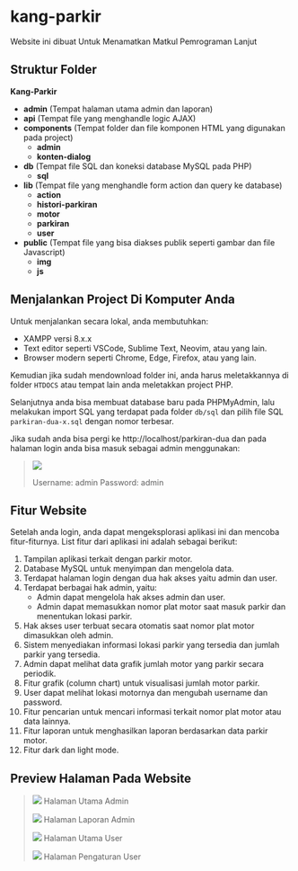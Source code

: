 
# kang-parkir
Website ini dibuat Untuk Menamatkan Matkul Pemrograman Lanjut 

## Struktur Folder
**Kang-Parkir**
-   **admin** (Tempat halaman utama admin dan laporan)
-   **api** (Tempat file yang menghandle logic AJAX)
-   **components** (Tempat folder dan file komponen HTML yang digunakan pada project)
	-   **admin**
	-   **konten-dialog**
-   **db** (Tempat file SQL dan koneksi database MySQL pada PHP)
	-   **sql**
-   **lib** (Tempat file yang menghandle form action dan query ke database)
	-   **action**
	-   **histori-parkiran**
	-   **motor**
	-   **parkiran**
	-   **user**
-   **public** (Tempat file yang bisa diakses publik seperti gambar dan file Javascript)
	-   **img**
	-   **js**

## Menjalankan Project Di Komputer Anda
Untuk menjalankan secara lokal, anda membutuhkan:
- XAMPP versi 8.x.x
- Text editor seperti VSCode, Sublime Text, Neovim, atau yang lain.
- Browser modern seperti Chrome, Edge, Firefox, atau yang lain. 

Kemudian jika sudah mendownload folder ini, anda harus meletakkannya di folder `HTDOCS` atau tempat lain anda meletakkan project PHP.

Selanjutnya anda bisa membuat database baru pada PHPMyAdmin, lalu melakukan import SQL yang terdapat pada folder `db/sql` dan pilih file SQL `parkiran-dua-x.sql`  dengan nomor terbesar.

Jika sudah anda bisa pergi ke http://localhost/parkiran-dua dan pada halaman login anda bisa masuk sebagai admin menggunakan:

> **![](https://lh4.googleusercontent.com/qm1EAnnp3ExNI_iRMT5qUDRvsb707TXKyp1pXWFFVONlnWGgOLIJmqmUR5WkDLc7O9KcsL2Gn3YbobjB6E_SfHC_bCumEWy4V_Y3dhAjDCAgXhBiBdwG9r3i3tHtDWGO0sSglUIN0Jy6YZ8d_qFVlpc)**
> 
> Username: admin
> Password: admin


## Fitur Website
Setelah anda login, anda dapat mengeksplorasi aplikasi ini dan mencoba fitur-fiturnya. List fitur dari aplikasi ini adalah sebagai berikut: 
1.  Tampilan aplikasi terkait dengan parkir motor.
2.  Database MySQL untuk menyimpan dan mengelola data.
3.  Terdapat halaman login dengan dua hak akses yaitu admin dan user.
4.  Terdapat berbagai hak admin, yaitu:
	-	Admin dapat mengelola hak akses admin dan user.
	-	Admin dapat memasukkan nomor plat motor saat masuk parkir dan menentukan lokasi parkir.
3.  Hak akses user terbuat secara otomatis saat nomor plat motor dimasukkan oleh admin.
4.  Sistem menyediakan informasi lokasi parkir yang tersedia dan jumlah parkir yang tersedia.
5.  Admin dapat melihat data grafik jumlah motor yang parkir secara periodik.
5.  Fitur grafik (column chart) untuk visualisasi jumlah motor parkir.
6.  User dapat melihat lokasi motornya dan mengubah username dan password.
7.  Fitur pencarian untuk mencari informasi terkait nomor plat motor atau data lainnya.
8.  Fitur laporan untuk menghasilkan laporan berdasarkan data parkir motor.
9.  Fitur dark dan light mode.

## Preview Halaman Pada Website

> **![](https://lh5.googleusercontent.com/ggoA9MMiNChNrL0rBHbs0V6ij-FbvDgnZpBrEHLwP_tnqbi5Io81veFjyvl0jrVET2N9xA64rD9kFe8mte_6EXPmfxoraC5df74nYRjsMRvyZjPLMjDxdHnwx0P3IC00n7bAIyiiFyMebm7p_bZ9K9g)**
> Halaman Utama Admin
> 
> 
> **![](https://lh4.googleusercontent.com/zo2YxQoR0XSCbRINBRsCSUzS2zrOjW2eOrHFIZGU1_q0GyX2jJUqj00jwItfcvgOBn_Qb3R-c7dxHeqtZutJIolWksOlrw7xWb--C_i_jTM_f7moRuahCy09JCF3T8UXxDZzT9djO4F78AG-2d7J56I)**
> Halaman Laporan Admin
> 
> **![](https://lh3.googleusercontent.com/Tky99i4g_rwGrkqQDZee8scbsRx7o8xgsPeOUk_nMmoXkKaYKgM_Aa1vTBIggmngp-ZwgLWShus7Z0fi7gh7j_5VNISM4SfpKsFg93Ss5rVmYXggk8LW5wvamiFY2Ev46lZWs7bTH8iDOPjsCz0dlLM)**
> Halaman Utama User
> 
> **![](https://lh5.googleusercontent.com/hf3k6rzl0880RIb4txtogWKGMFaEhYV1bHjzpYud_T8hU0fnltXS9bTPMJgpnxyp3WajEKG1JzpF-UITaRtf9nLuEmQQpJhiYv3jKTqRveaJZfTEYMKcZ8GgsFI6dfLw7P7tWdNyUSiWkhG88oYwLNo)**
> Halaman Pengaturan User
